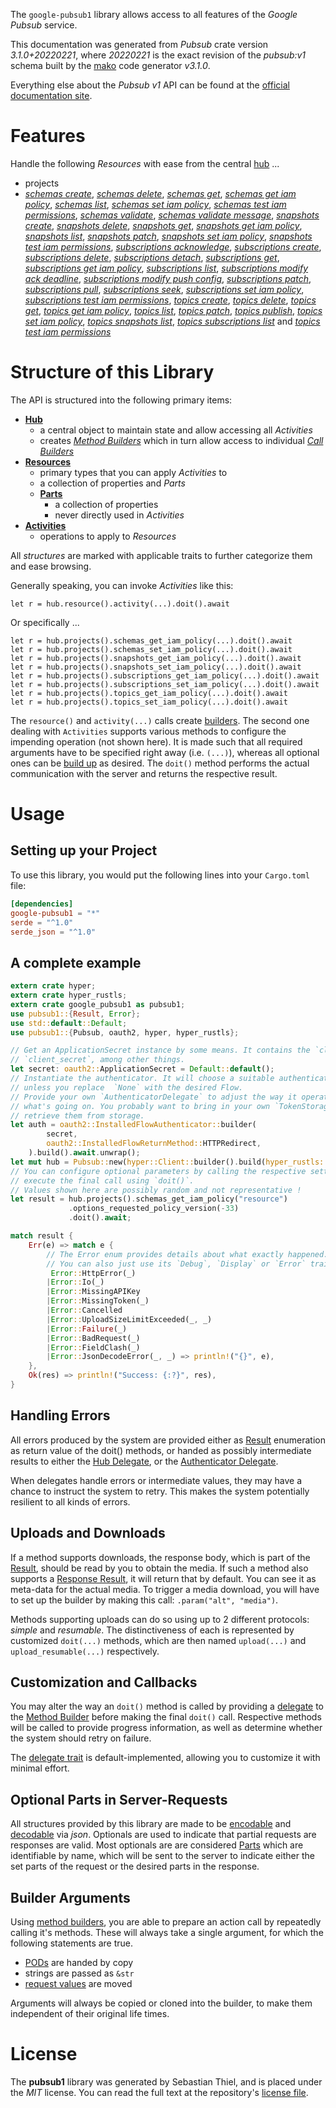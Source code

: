 <!---
DO NOT EDIT !
This file was generated automatically from 'src/mako/api/README.md.mako'
DO NOT EDIT !
-->
The `google-pubsub1` library allows access to all features of the *Google Pubsub* service.

This documentation was generated from *Pubsub* crate version *3.1.0+20220221*, where *20220221* is the exact revision of the *pubsub:v1* schema built by the [mako](http://www.makotemplates.org/) code generator *v3.1.0*.

Everything else about the *Pubsub* *v1* API can be found at the
[official documentation site](https://cloud.google.com/pubsub/docs).
# Features

Handle the following *Resources* with ease from the central [hub](https://docs.rs/google-pubsub1/3.1.0+20220221/google_pubsub1/Pubsub) ... 

* projects
 * [*schemas create*](https://docs.rs/google-pubsub1/3.1.0+20220221/google_pubsub1/api::ProjectSchemaCreateCall), [*schemas delete*](https://docs.rs/google-pubsub1/3.1.0+20220221/google_pubsub1/api::ProjectSchemaDeleteCall), [*schemas get*](https://docs.rs/google-pubsub1/3.1.0+20220221/google_pubsub1/api::ProjectSchemaGetCall), [*schemas get iam policy*](https://docs.rs/google-pubsub1/3.1.0+20220221/google_pubsub1/api::ProjectSchemaGetIamPolicyCall), [*schemas list*](https://docs.rs/google-pubsub1/3.1.0+20220221/google_pubsub1/api::ProjectSchemaListCall), [*schemas set iam policy*](https://docs.rs/google-pubsub1/3.1.0+20220221/google_pubsub1/api::ProjectSchemaSetIamPolicyCall), [*schemas test iam permissions*](https://docs.rs/google-pubsub1/3.1.0+20220221/google_pubsub1/api::ProjectSchemaTestIamPermissionCall), [*schemas validate*](https://docs.rs/google-pubsub1/3.1.0+20220221/google_pubsub1/api::ProjectSchemaValidateCall), [*schemas validate message*](https://docs.rs/google-pubsub1/3.1.0+20220221/google_pubsub1/api::ProjectSchemaValidateMessageCall), [*snapshots create*](https://docs.rs/google-pubsub1/3.1.0+20220221/google_pubsub1/api::ProjectSnapshotCreateCall), [*snapshots delete*](https://docs.rs/google-pubsub1/3.1.0+20220221/google_pubsub1/api::ProjectSnapshotDeleteCall), [*snapshots get*](https://docs.rs/google-pubsub1/3.1.0+20220221/google_pubsub1/api::ProjectSnapshotGetCall), [*snapshots get iam policy*](https://docs.rs/google-pubsub1/3.1.0+20220221/google_pubsub1/api::ProjectSnapshotGetIamPolicyCall), [*snapshots list*](https://docs.rs/google-pubsub1/3.1.0+20220221/google_pubsub1/api::ProjectSnapshotListCall), [*snapshots patch*](https://docs.rs/google-pubsub1/3.1.0+20220221/google_pubsub1/api::ProjectSnapshotPatchCall), [*snapshots set iam policy*](https://docs.rs/google-pubsub1/3.1.0+20220221/google_pubsub1/api::ProjectSnapshotSetIamPolicyCall), [*snapshots test iam permissions*](https://docs.rs/google-pubsub1/3.1.0+20220221/google_pubsub1/api::ProjectSnapshotTestIamPermissionCall), [*subscriptions acknowledge*](https://docs.rs/google-pubsub1/3.1.0+20220221/google_pubsub1/api::ProjectSubscriptionAcknowledgeCall), [*subscriptions create*](https://docs.rs/google-pubsub1/3.1.0+20220221/google_pubsub1/api::ProjectSubscriptionCreateCall), [*subscriptions delete*](https://docs.rs/google-pubsub1/3.1.0+20220221/google_pubsub1/api::ProjectSubscriptionDeleteCall), [*subscriptions detach*](https://docs.rs/google-pubsub1/3.1.0+20220221/google_pubsub1/api::ProjectSubscriptionDetachCall), [*subscriptions get*](https://docs.rs/google-pubsub1/3.1.0+20220221/google_pubsub1/api::ProjectSubscriptionGetCall), [*subscriptions get iam policy*](https://docs.rs/google-pubsub1/3.1.0+20220221/google_pubsub1/api::ProjectSubscriptionGetIamPolicyCall), [*subscriptions list*](https://docs.rs/google-pubsub1/3.1.0+20220221/google_pubsub1/api::ProjectSubscriptionListCall), [*subscriptions modify ack deadline*](https://docs.rs/google-pubsub1/3.1.0+20220221/google_pubsub1/api::ProjectSubscriptionModifyAckDeadlineCall), [*subscriptions modify push config*](https://docs.rs/google-pubsub1/3.1.0+20220221/google_pubsub1/api::ProjectSubscriptionModifyPushConfigCall), [*subscriptions patch*](https://docs.rs/google-pubsub1/3.1.0+20220221/google_pubsub1/api::ProjectSubscriptionPatchCall), [*subscriptions pull*](https://docs.rs/google-pubsub1/3.1.0+20220221/google_pubsub1/api::ProjectSubscriptionPullCall), [*subscriptions seek*](https://docs.rs/google-pubsub1/3.1.0+20220221/google_pubsub1/api::ProjectSubscriptionSeekCall), [*subscriptions set iam policy*](https://docs.rs/google-pubsub1/3.1.0+20220221/google_pubsub1/api::ProjectSubscriptionSetIamPolicyCall), [*subscriptions test iam permissions*](https://docs.rs/google-pubsub1/3.1.0+20220221/google_pubsub1/api::ProjectSubscriptionTestIamPermissionCall), [*topics create*](https://docs.rs/google-pubsub1/3.1.0+20220221/google_pubsub1/api::ProjectTopicCreateCall), [*topics delete*](https://docs.rs/google-pubsub1/3.1.0+20220221/google_pubsub1/api::ProjectTopicDeleteCall), [*topics get*](https://docs.rs/google-pubsub1/3.1.0+20220221/google_pubsub1/api::ProjectTopicGetCall), [*topics get iam policy*](https://docs.rs/google-pubsub1/3.1.0+20220221/google_pubsub1/api::ProjectTopicGetIamPolicyCall), [*topics list*](https://docs.rs/google-pubsub1/3.1.0+20220221/google_pubsub1/api::ProjectTopicListCall), [*topics patch*](https://docs.rs/google-pubsub1/3.1.0+20220221/google_pubsub1/api::ProjectTopicPatchCall), [*topics publish*](https://docs.rs/google-pubsub1/3.1.0+20220221/google_pubsub1/api::ProjectTopicPublishCall), [*topics set iam policy*](https://docs.rs/google-pubsub1/3.1.0+20220221/google_pubsub1/api::ProjectTopicSetIamPolicyCall), [*topics snapshots list*](https://docs.rs/google-pubsub1/3.1.0+20220221/google_pubsub1/api::ProjectTopicSnapshotListCall), [*topics subscriptions list*](https://docs.rs/google-pubsub1/3.1.0+20220221/google_pubsub1/api::ProjectTopicSubscriptionListCall) and [*topics test iam permissions*](https://docs.rs/google-pubsub1/3.1.0+20220221/google_pubsub1/api::ProjectTopicTestIamPermissionCall)




# Structure of this Library

The API is structured into the following primary items:

* **[Hub](https://docs.rs/google-pubsub1/3.1.0+20220221/google_pubsub1/Pubsub)**
    * a central object to maintain state and allow accessing all *Activities*
    * creates [*Method Builders*](https://docs.rs/google-pubsub1/3.1.0+20220221/google_pubsub1/client::MethodsBuilder) which in turn
      allow access to individual [*Call Builders*](https://docs.rs/google-pubsub1/3.1.0+20220221/google_pubsub1/client::CallBuilder)
* **[Resources](https://docs.rs/google-pubsub1/3.1.0+20220221/google_pubsub1/client::Resource)**
    * primary types that you can apply *Activities* to
    * a collection of properties and *Parts*
    * **[Parts](https://docs.rs/google-pubsub1/3.1.0+20220221/google_pubsub1/client::Part)**
        * a collection of properties
        * never directly used in *Activities*
* **[Activities](https://docs.rs/google-pubsub1/3.1.0+20220221/google_pubsub1/client::CallBuilder)**
    * operations to apply to *Resources*

All *structures* are marked with applicable traits to further categorize them and ease browsing.

Generally speaking, you can invoke *Activities* like this:

```Rust,ignore
let r = hub.resource().activity(...).doit().await
```

Or specifically ...

```ignore
let r = hub.projects().schemas_get_iam_policy(...).doit().await
let r = hub.projects().schemas_set_iam_policy(...).doit().await
let r = hub.projects().snapshots_get_iam_policy(...).doit().await
let r = hub.projects().snapshots_set_iam_policy(...).doit().await
let r = hub.projects().subscriptions_get_iam_policy(...).doit().await
let r = hub.projects().subscriptions_set_iam_policy(...).doit().await
let r = hub.projects().topics_get_iam_policy(...).doit().await
let r = hub.projects().topics_set_iam_policy(...).doit().await
```

The `resource()` and `activity(...)` calls create [builders][builder-pattern]. The second one dealing with `Activities` 
supports various methods to configure the impending operation (not shown here). It is made such that all required arguments have to be 
specified right away (i.e. `(...)`), whereas all optional ones can be [build up][builder-pattern] as desired.
The `doit()` method performs the actual communication with the server and returns the respective result.

# Usage

## Setting up your Project

To use this library, you would put the following lines into your `Cargo.toml` file:

```toml
[dependencies]
google-pubsub1 = "*"
serde = "^1.0"
serde_json = "^1.0"
```

## A complete example

```Rust
extern crate hyper;
extern crate hyper_rustls;
extern crate google_pubsub1 as pubsub1;
use pubsub1::{Result, Error};
use std::default::Default;
use pubsub1::{Pubsub, oauth2, hyper, hyper_rustls};

// Get an ApplicationSecret instance by some means. It contains the `client_id` and 
// `client_secret`, among other things.
let secret: oauth2::ApplicationSecret = Default::default();
// Instantiate the authenticator. It will choose a suitable authentication flow for you, 
// unless you replace  `None` with the desired Flow.
// Provide your own `AuthenticatorDelegate` to adjust the way it operates and get feedback about 
// what's going on. You probably want to bring in your own `TokenStorage` to persist tokens and
// retrieve them from storage.
let auth = oauth2::InstalledFlowAuthenticator::builder(
        secret,
        oauth2::InstalledFlowReturnMethod::HTTPRedirect,
    ).build().await.unwrap();
let mut hub = Pubsub::new(hyper::Client::builder().build(hyper_rustls::HttpsConnector::with_native_roots().https_or_http().enable_http1().enable_http2().build()), auth);
// You can configure optional parameters by calling the respective setters at will, and
// execute the final call using `doit()`.
// Values shown here are possibly random and not representative !
let result = hub.projects().schemas_get_iam_policy("resource")
             .options_requested_policy_version(-33)
             .doit().await;

match result {
    Err(e) => match e {
        // The Error enum provides details about what exactly happened.
        // You can also just use its `Debug`, `Display` or `Error` traits
         Error::HttpError(_)
        |Error::Io(_)
        |Error::MissingAPIKey
        |Error::MissingToken(_)
        |Error::Cancelled
        |Error::UploadSizeLimitExceeded(_, _)
        |Error::Failure(_)
        |Error::BadRequest(_)
        |Error::FieldClash(_)
        |Error::JsonDecodeError(_, _) => println!("{}", e),
    },
    Ok(res) => println!("Success: {:?}", res),
}

```
## Handling Errors

All errors produced by the system are provided either as [Result](https://docs.rs/google-pubsub1/3.1.0+20220221/google_pubsub1/client::Result) enumeration as return value of
the doit() methods, or handed as possibly intermediate results to either the 
[Hub Delegate](https://docs.rs/google-pubsub1/3.1.0+20220221/google_pubsub1/client::Delegate), or the [Authenticator Delegate](https://docs.rs/yup-oauth2/*/yup_oauth2/trait.AuthenticatorDelegate.html).

When delegates handle errors or intermediate values, they may have a chance to instruct the system to retry. This 
makes the system potentially resilient to all kinds of errors.

## Uploads and Downloads
If a method supports downloads, the response body, which is part of the [Result](https://docs.rs/google-pubsub1/3.1.0+20220221/google_pubsub1/client::Result), should be
read by you to obtain the media.
If such a method also supports a [Response Result](https://docs.rs/google-pubsub1/3.1.0+20220221/google_pubsub1/client::ResponseResult), it will return that by default.
You can see it as meta-data for the actual media. To trigger a media download, you will have to set up the builder by making
this call: `.param("alt", "media")`.

Methods supporting uploads can do so using up to 2 different protocols: 
*simple* and *resumable*. The distinctiveness of each is represented by customized 
`doit(...)` methods, which are then named `upload(...)` and `upload_resumable(...)` respectively.

## Customization and Callbacks

You may alter the way an `doit()` method is called by providing a [delegate](https://docs.rs/google-pubsub1/3.1.0+20220221/google_pubsub1/client::Delegate) to the 
[Method Builder](https://docs.rs/google-pubsub1/3.1.0+20220221/google_pubsub1/client::CallBuilder) before making the final `doit()` call. 
Respective methods will be called to provide progress information, as well as determine whether the system should 
retry on failure.

The [delegate trait](https://docs.rs/google-pubsub1/3.1.0+20220221/google_pubsub1/client::Delegate) is default-implemented, allowing you to customize it with minimal effort.

## Optional Parts in Server-Requests

All structures provided by this library are made to be [encodable](https://docs.rs/google-pubsub1/3.1.0+20220221/google_pubsub1/client::RequestValue) and 
[decodable](https://docs.rs/google-pubsub1/3.1.0+20220221/google_pubsub1/client::ResponseResult) via *json*. Optionals are used to indicate that partial requests are responses 
are valid.
Most optionals are are considered [Parts](https://docs.rs/google-pubsub1/3.1.0+20220221/google_pubsub1/client::Part) which are identifiable by name, which will be sent to 
the server to indicate either the set parts of the request or the desired parts in the response.

## Builder Arguments

Using [method builders](https://docs.rs/google-pubsub1/3.1.0+20220221/google_pubsub1/client::CallBuilder), you are able to prepare an action call by repeatedly calling it's methods.
These will always take a single argument, for which the following statements are true.

* [PODs][wiki-pod] are handed by copy
* strings are passed as `&str`
* [request values](https://docs.rs/google-pubsub1/3.1.0+20220221/google_pubsub1/client::RequestValue) are moved

Arguments will always be copied or cloned into the builder, to make them independent of their original life times.

[wiki-pod]: http://en.wikipedia.org/wiki/Plain_old_data_structure
[builder-pattern]: http://en.wikipedia.org/wiki/Builder_pattern
[google-go-api]: https://github.com/google/google-api-go-client

# License
The **pubsub1** library was generated by Sebastian Thiel, and is placed 
under the *MIT* license.
You can read the full text at the repository's [license file][repo-license].

[repo-license]: https://github.com/Byron/google-apis-rsblob/main/LICENSE.md
